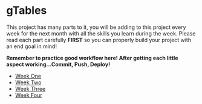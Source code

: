 # gTables
This project has many parts to it, you will be adding to this project every week for the next month with all the skills you learn during the week. Please read each part carefully __FIRST__ so you can properly build your project with an end goal in mind!

__Remember to practice good workflow here! After getting each little aspect working...Commit, Push, Deploy!__


* [Week One](weekOne.md)
* [Week Two](weekTwo.md)
* [Week Three](weekThree.md)
* [Week Four](weekFour.md)
